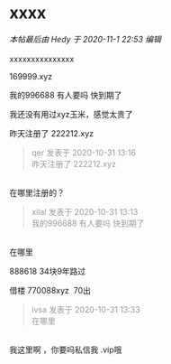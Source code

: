 # xxxx


<i class="pstatus"> 本帖最后由 Hedy 于 2020-11-1 22:53 编辑 </i><br />
<br />
xxxxxxxxxxxxxxx

169999.xyz

我的996688 有人要吗 快到期了

我还没有用过xyz玉米，感觉太贵了<img src="static/image/smiley/default/funk.gif" smilieid="29" border="0" alt="" />

昨天注册了 222212.xyz

<div class="quote"><blockquote><font color="#999999">qer 发表于 2020-10-31 13:16</font><br />
<font color="#999999">昨天注册了 222212.xyz</font></blockquote></div><br />
在哪里注册的？

<div class="quote"><blockquote><font color="#999999">xilal 发表于 2020-10-31 13:13</font><br />
<font color="#999999">我的996688 有人要吗 快到期了</font></blockquote></div><br />
在哪里

888618 34块9年路过

借楼 770088xyz&nbsp;&nbsp;70出

<div class="quote"><blockquote><font color="#999999">ivsa 发表于 2020-10-31 13:33</font><br />
<font color="#999999">在哪里</font></blockquote></div><br />
我这里啊 ，你要吗私信我 .vip哦
